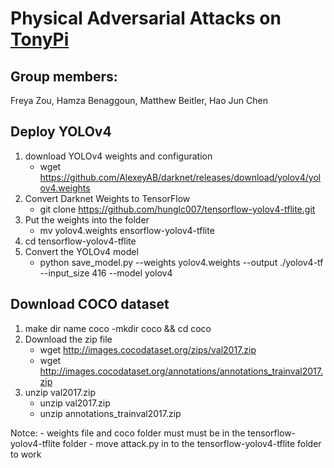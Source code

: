 # Physical Adversarial Attacks on [TonyPi](https://www.hiwonder.com/products/tonypi?variant=31753114681431&srsltid=AfmBOopxIpOs7H4BBHkRnz_MR7wPz5NMiYLelo-RYsxowIIdRvYZU5ua)

## Group members: 
Freya Zou, 
Hamza Benaggoun,
Matthew Beitler, 
Hao Jun Chen


## Deploy YOLOv4

1. download YOLOv4 weights and configuration
    - wget https://github.com/AlexeyAB/darknet/releases/download/yolov4/yolov4.weights
2. Convert Darknet Weights to TensorFlow
    - git clone https://github.com/hunglc007/tensorflow-yolov4-tflite.git
3. Put the weights into the folder
    - mv yolov4.weights ensorflow-yolov4-tflite
4. cd tensorflow-yolov4-tflite
5. Convert the YOLOv4 model
    - python save_model.py --weights yolov4.weights --output ./yolov4-tf --input_size 416 --model yolov4



## Download COCO dataset
1. make dir name coco
    -mkdir coco && cd coco
2. Download the zip file
    - wget http://images.cocodataset.org/zips/val2017.zip
    - wget http://images.cocodataset.org/annotations/annotations_trainval2017.zip
3. unzip val2017.zip
    - unzip val2017.zip
    - unzip annotations_trainval2017.zip


Notce: 
    - weights file and coco folder must must be in the tensorflow-yolov4-tflite folder
    - move attack.py in to the tensorflow-yolov4-tflite folder to work